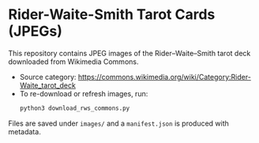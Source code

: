 # Rider-Waite-Smith Tarot Cards (JPEGs)

This repository contains JPEG images of the Rider–Waite–Smith tarot deck downloaded from Wikimedia Commons.

- Source category: https://commons.wikimedia.org/wiki/Category:Rider-Waite_tarot_deck
- To re-download or refresh images, run: 
  ```bash
  python3 download_rws_commons.py
  ```

Files are saved under `images/` and a `manifest.json` is produced with metadata.
